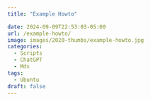 ```yaml
---
title: "Example Howto"

date: 2024-09-09T22:53:03-05:00
url: /example-howto/
image: images/2020-thumbs/example-howto.jpg
categories:
  - Scripts
  - ChatGPT
  - Mds
tags:
  - Ubuntu
draft: false
---
```

<!--more-->
